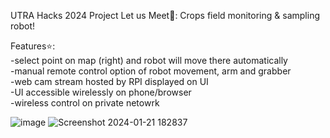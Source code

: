 UTRA Hacks 2024 Project
Let us Meet🥬:   Crops field monitoring & sampling robot!

Features⭐:  
-select point on map (right) and robot will move there automatically  
-manual remote control option of robot movement, arm and grabber  
-web cam stream hosted by RPI displayed on UI  
-UI accessible wirelessly on phone/browser  
-wireless control on private netowrk  

![image](https://github.com/leeminze214/Let-us-Farm/assets/61095332/f120515c-fade-451d-9976-03782a5aa528)
![Screenshot 2024-01-21 182837](https://github.com/leeminze214/Let-us-Farm/assets/61095332/e3d825db-93a2-4025-9d54-2c418dacad0b)
